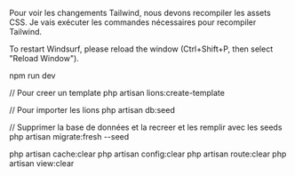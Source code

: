 Pour voir les changements Tailwind, nous devons recompiler les assets CSS. Je vais exécuter les commandes nécessaires pour recompiler Tailwind.

To restart Windsurf, please reload the window (Ctrl+Shift+P, then select "Reload Window").

npm run dev

// Pour creer un template
php artisan lions:create-template

// Pour importer les lions
php artisan db:seed

// Supprimer la base de données et la recreer et les remplir avec les seeds
php artisan migrate:fresh --seed


php artisan cache:clear
php artisan config:clear
php artisan route:clear
php artisan view:clear